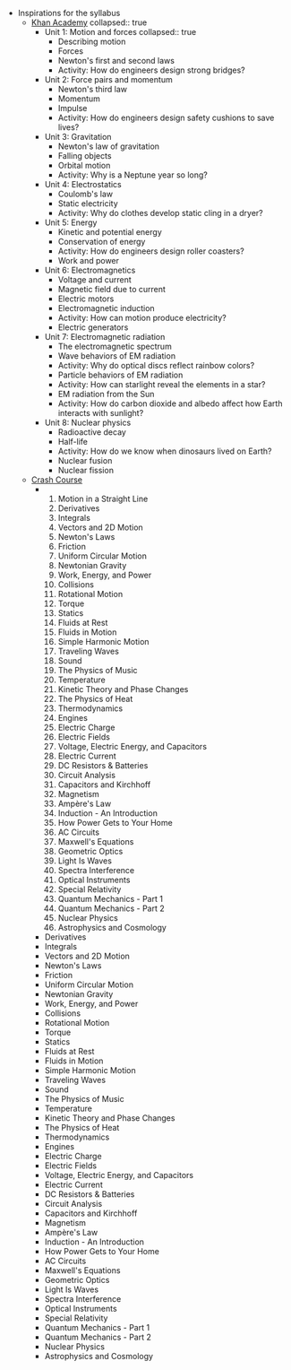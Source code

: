 - Inspirations for the syllabus
	- [Khan Academy](https://www.khanacademy.org/science/highschool-physics)
	  collapsed:: true
		- Unit 1: Motion and forces
		  collapsed:: true
			- Describing motion
			- Forces
			- Newton's first and second laws
			- Activity: How do engineers design strong bridges?
		- Unit 2: Force pairs and momentum
			- Newton's third law
			- Momentum
			- Impulse
			- Activity: How do engineers design safety cushions to save lives?
		- Unit 3: Gravitation
			- Newton's law of gravitation
			- Falling objects
			- Orbital motion
			- Activity: Why is a Neptune year so long?
		- Unit 4: Electrostatics
			- Coulomb's law
			- Static electricity
			- Activity: Why do clothes develop static cling in a dryer?
		- Unit 5: Energy
			- Kinetic and potential energy
			- Conservation of energy
			- Activity: How do engineers design roller coasters?
			- Work and power
		- Unit 6: Electromagnetics
			- Voltage and current
			- Magnetic field due to current
			- Electric motors
			- Electromagnetic induction
			- Activity: How can motion produce electricity?
			- Electric generators
		- Unit 7: Electromagnetic radiation
			- The electromagnetic spectrum
			- Wave behaviors of EM radiation
			- Activity: Why do optical discs reflect rainbow colors?
			- Particle behaviors of EM radiation
			- Activity: How can starlight reveal the elements in a star?
			- EM radiation from the Sun
			- Activity: How do carbon dioxide and albedo affect how Earth interacts with sunlight?
		- Unit 8: Nuclear physics
			- Radioactive decay
			- Half-life
			- Activity: How do we know when dinosaurs lived on Earth?
			- Nuclear fusion
			- Nuclear fission
	- [Crash Course](https://www.youtube.com/playlist?list=PL8dPuuaLjXtN0ge7yDk_UA0ldZJdhwkoV)
		- 1. Motion in a Straight Line
		  1. Derivatives
		  1. Integrals
		  1. Vectors and 2D Motion
		  1. Newton's Laws
		  1. Friction
		  1. Uniform Circular Motion
		  1. Newtonian Gravity
		  1. Work, Energy, and Power
		  1. Collisions
		  1. Rotational Motion
		  1. Torque
		  1. Statics
		  1. Fluids at Rest
		  1. Fluids in Motion
		  1. Simple Harmonic Motion
		  1. Traveling Waves
		  1. Sound
		  1. The Physics of Music
		  1. Temperature
		  1. Kinetic Theory and Phase Changes
		  1. The Physics of Heat
		  1. Thermodynamics
		  1. Engines
		  1. Electric Charge
		  1. Electric Fields
		  1. Voltage, Electric Energy, and Capacitors
		  1. Electric Current
		  1. DC Resistors & Batteries
		  1. Circuit Analysis
		  1. Capacitors and Kirchhoff
		  1. Magnetism
		  1. Ampère's Law
		  1. Induction - An Introduction
		  1. How Power Gets to Your Home
		  1. AC Circuits
		  1. Maxwell's Equations
		  1. Geometric Optics
		  1. Light Is Waves
		  1. Spectra Interference
		  1. Optical Instruments
		  1. Special Relativity
		  1. Quantum Mechanics - Part 1
		  1. Quantum Mechanics - Part 2
		  1. Nuclear Physics
		  1. Astrophysics and Cosmology
		- Derivatives
		- Integrals
		- Vectors and 2D Motion
		- Newton's Laws
		- Friction
		- Uniform Circular Motion
		- Newtonian Gravity
		- Work, Energy, and Power
		- Collisions
		- Rotational Motion
		- Torque
		- Statics
		- Fluids at Rest
		- Fluids in Motion
		- Simple Harmonic Motion
		- Traveling Waves
		- Sound
		- The Physics of Music
		- Temperature
		- Kinetic Theory and Phase Changes
		- The Physics of Heat
		- Thermodynamics
		- Engines
		- Electric Charge
		- Electric Fields
		- Voltage, Electric Energy, and Capacitors
		- Electric Current
		- DC Resistors & Batteries
		- Circuit Analysis
		- Capacitors and Kirchhoff
		- Magnetism
		- Ampère's Law
		- Induction - An Introduction
		- How Power Gets to Your Home
		- AC Circuits
		- Maxwell's Equations
		- Geometric Optics
		- Light Is Waves
		- Spectra Interference
		- Optical Instruments
		- Special Relativity
		- Quantum Mechanics - Part 1
		- Quantum Mechanics - Part 2
		- Nuclear Physics
		- Astrophysics and Cosmology